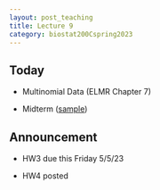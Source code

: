 ```yaml
---
layout: post_teaching
title: Lecture 9
category: biostat200Cspring2023
---
```


## Today

* Multinomial Data (ELMR Chapter 7)

* Midterm ([sample](../../../../midterm/200c_midterm_sample.html))

## Announcement

* HW3 due this Friday 5/5/23

* HW4 posted


